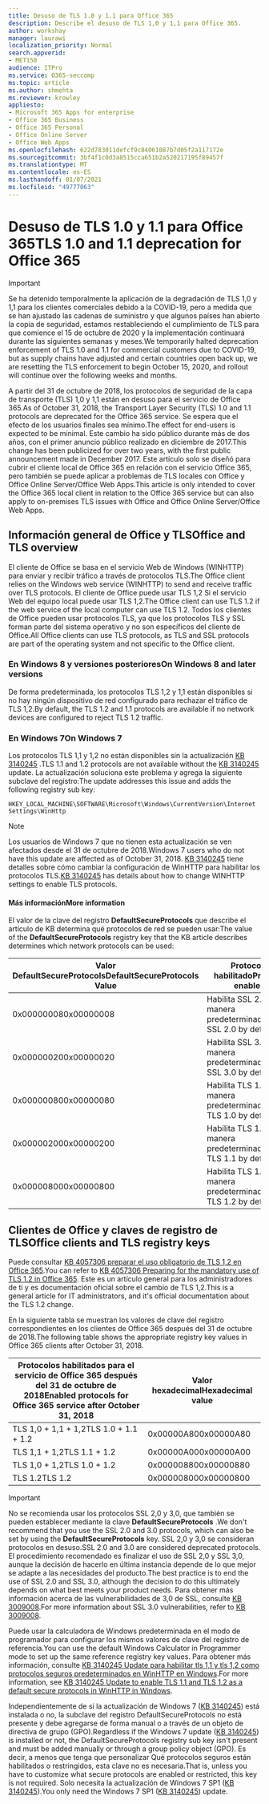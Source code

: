 ```yaml
---
title: Desuso de TLS 1.0 y 1.1 para Office 365
description: Describe el desuso de TLS 1,0 y 1,1 para Office 365.
author: workshay
manager: laurawi
localization_priority: Normal
search.appverid:
- MET150
audience: ITPro
ms.service: O365-seccomp
ms.topic: article
ms.author: shmehta
ms.reviewer: krowley
appliesto:
- Microsoft 365 Apps for enterprise
- Office 365 Business
- Office 365 Personal
- Office Online Server
- Office Web Apps
ms.openlocfilehash: 622d783011defcf9c84061087b7d05f2a117172e
ms.sourcegitcommit: 3bf4f1c0d3a8515cca651b2a520217195f89457f
ms.translationtype: MT
ms.contentlocale: es-ES
ms.lasthandoff: 01/07/2021
ms.locfileid: "49777063"
---
```

# <a name="tls-10-and-11-deprecation-for-office-365"></a><span data-ttu-id="09774-103">Desuso de TLS 1.0 y 1.1 para Office 365</span><span class="sxs-lookup"><span data-stu-id="09774-103">TLS 1.0 and 1.1 deprecation for Office 365</span></span>
> [!IMPORTANT]
> <span data-ttu-id="09774-104">Se ha detenido temporalmente la aplicación de la degradación de TLS 1,0 y 1,1 para los clientes comerciales debido a la COVID-19, pero a medida que se han ajustado las cadenas de suministro y que algunos países han abierto la copia de seguridad, estamos restableciendo el cumplimiento de TLS para que comience el 15 de octubre de 2020 y la implementación continuará durante las siguientes semanas y meses.</span><span class="sxs-lookup"><span data-stu-id="09774-104">We temporarily halted deprecation enforcement of TLS 1.0 and 1.1 for commercial customers due to COVID-19, but as supply chains have adjusted and certain countries open back up, we are resetting the TLS enforcement to begin October 15, 2020, and rollout will continue over the following weeks and months.</span></span> 

<span data-ttu-id="09774-105">A partir del 31 de octubre de 2018, los protocolos de seguridad de la capa de transporte (TLS) 1,0 y 1,1 están en desuso para el servicio de Office 365.</span><span class="sxs-lookup"><span data-stu-id="09774-105">As of October 31, 2018, the Transport Layer Security (TLS) 1.0 and 1.1 protocols are deprecated for the Office 365 service.</span></span> <span data-ttu-id="09774-106">Se espera que el efecto de los usuarios finales sea mínimo.</span><span class="sxs-lookup"><span data-stu-id="09774-106">The effect for end-users is expected to be minimal.</span></span> <span data-ttu-id="09774-107">Este cambio ha sido público durante más de dos años, con el primer anuncio público realizado en diciembre de 2017.</span><span class="sxs-lookup"><span data-stu-id="09774-107">This change has been publicized for over two years, with the first public announcement made in December 2017.</span></span> <span data-ttu-id="09774-108">Este artículo solo se diseñó para cubrir el cliente local de Office 365 en relación con el servicio Office 365, pero también se puede aplicar a problemas de TLS locales con Office y Office Online Server/Office Web Apps.</span><span class="sxs-lookup"><span data-stu-id="09774-108">This article is only intended to cover the Office 365 local client in relation to the Office 365 service but can also apply to on-premises TLS issues with Office and Office Online Server/Office Web Apps.</span></span>

## <a name="office-and-tls-overview"></a><span data-ttu-id="09774-109">Información general de Office y TLS</span><span class="sxs-lookup"><span data-stu-id="09774-109">Office and TLS overview</span></span>

<span data-ttu-id="09774-110">El cliente de Office se basa en el servicio Web de Windows (WINHTTP) para enviar y recibir tráfico a través de protocolos TLS.</span><span class="sxs-lookup"><span data-stu-id="09774-110">The Office client relies on the Windows web service (WINHTTP) to send and receive traffic over TLS protocols.</span></span> <span data-ttu-id="09774-111">El cliente de Office puede usar TLS 1,2 Si el servicio Web del equipo local puede usar TLS 1,2.</span><span class="sxs-lookup"><span data-stu-id="09774-111">The Office client can use TLS 1.2 if the web service of the local computer can use TLS 1.2.</span></span> <span data-ttu-id="09774-112">Todos los clientes de Office pueden usar protocolos TLS, ya que los protocolos TLS y SSL forman parte del sistema operativo y no son específicos del cliente de Office.</span><span class="sxs-lookup"><span data-stu-id="09774-112">All Office clients can use TLS protocols, as TLS and SSL protocols are part of the operating system and not specific to the Office client.</span></span>

### <a name="on-windows-8-and-later-versions"></a><span data-ttu-id="09774-113">En Windows 8 y versiones posteriores</span><span class="sxs-lookup"><span data-stu-id="09774-113">On Windows 8 and later versions</span></span>

<span data-ttu-id="09774-114">De forma predeterminada, los protocolos TLS 1,2 y 1,1 están disponibles si no hay ningún dispositivo de red configurado para rechazar el tráfico de TLS 1,2.</span><span class="sxs-lookup"><span data-stu-id="09774-114">By default, the TLS 1.2 and 1.1 protocols are available if no network devices are configured to reject TLS 1.2 traffic.</span></span>

### <a name="on-windows-7"></a><span data-ttu-id="09774-115">En Windows 7</span><span class="sxs-lookup"><span data-stu-id="09774-115">On Windows 7</span></span>

<span data-ttu-id="09774-116">Los protocolos TLS 1,1 y 1,2 no están disponibles sin la actualización [KB 3140245](https://support.microsoft.com/help/3140245) .</span><span class="sxs-lookup"><span data-stu-id="09774-116">TLS 1.1 and 1.2 protocols are not available without the [KB 3140245](https://support.microsoft.com/help/3140245) update.</span></span> <span data-ttu-id="09774-117">La actualización soluciona este problema y agrega la siguiente subclave del registro:</span><span class="sxs-lookup"><span data-stu-id="09774-117">The update addresses this issue and adds the following registry sub key:</span></span>

```console
HKEY_LOCAL_MACHINE\SOFTWARE\Microsoft\Windows\CurrentVersion\Internet Settings\WinHttp
```

> [!NOTE]
> <span data-ttu-id="09774-118">Los usuarios de Windows 7 que no tienen esta actualización se ven afectados desde el 31 de octubre de 2018.</span><span class="sxs-lookup"><span data-stu-id="09774-118">Windows 7 users who do not have this update are affected as of October 31, 2018.</span></span> <span data-ttu-id="09774-119">[KB 3140245](https://support.microsoft.com/help/3140245) tiene detalles sobre cómo cambiar la configuración de WinHTTP para habilitar los protocolos TLS.</span><span class="sxs-lookup"><span data-stu-id="09774-119">[KB 3140245](https://support.microsoft.com/help/3140245) has details about how to change WINHTTP settings to enable TLS protocols.</span></span>

#### <a name="more-information"></a><span data-ttu-id="09774-120">Más información</span><span class="sxs-lookup"><span data-stu-id="09774-120">More information</span></span>

<span data-ttu-id="09774-121">El valor de la clave del registro **DefaultSecureProtocols** que describe el artículo de KB determina qué protocolos de red se pueden usar:</span><span class="sxs-lookup"><span data-stu-id="09774-121">The value of the **DefaultSecureProtocols** registry key that the KB article describes determines which network protocols can be used:</span></span>

|<span data-ttu-id="09774-122">Valor DefaultSecureProtocols</span><span class="sxs-lookup"><span data-stu-id="09774-122">DefaultSecureProtocols Value</span></span>|<span data-ttu-id="09774-123">Protocolo habilitado</span><span class="sxs-lookup"><span data-stu-id="09774-123">Protocol enabled</span></span>|
|-|-|
|<span data-ttu-id="09774-124">0x00000008</span><span class="sxs-lookup"><span data-stu-id="09774-124">0x00000008</span></span>|<span data-ttu-id="09774-125">Habilita SSL 2.0 de manera predeterminada</span><span class="sxs-lookup"><span data-stu-id="09774-125">Enable SSL 2.0 by default</span></span>|
|<span data-ttu-id="09774-126">0x00000020</span><span class="sxs-lookup"><span data-stu-id="09774-126">0x00000020</span></span>|<span data-ttu-id="09774-127">Habilita SSL 3.0 de manera predeterminada</span><span class="sxs-lookup"><span data-stu-id="09774-127">Enable SSL 3.0 by default</span></span>|
|<span data-ttu-id="09774-128">0x00000080</span><span class="sxs-lookup"><span data-stu-id="09774-128">0x00000080</span></span>|<span data-ttu-id="09774-129">Habilita TLS 1.0 de manera predeterminada</span><span class="sxs-lookup"><span data-stu-id="09774-129">Enable TLS 1.0 by default</span></span>|
|<span data-ttu-id="09774-130">0x00000200</span><span class="sxs-lookup"><span data-stu-id="09774-130">0x00000200</span></span>|<span data-ttu-id="09774-131">Habilita TLS 1.1 de manera predeterminada</span><span class="sxs-lookup"><span data-stu-id="09774-131">Enable TLS 1.1 by default</span></span>|
|<span data-ttu-id="09774-132">0x00000800</span><span class="sxs-lookup"><span data-stu-id="09774-132">0x00000800</span></span>|<span data-ttu-id="09774-133">Habilita TLS 1.2 de manera predeterminada</span><span class="sxs-lookup"><span data-stu-id="09774-133">Enable TLS 1.2 by default</span></span>|

## <a name="office-clients-and-tls-registry-keys"></a><span data-ttu-id="09774-134">Clientes de Office y claves de registro de TLS</span><span class="sxs-lookup"><span data-stu-id="09774-134">Office clients and TLS registry keys</span></span>

<span data-ttu-id="09774-135">Puede consultar [KB 4057306 preparar el uso obligatorio de TLS 1,2 en Office 365](https://support.microsoft.com/help/4057306).</span><span class="sxs-lookup"><span data-stu-id="09774-135">You can refer to [KB 4057306 Preparing for the mandatory use of TLS 1.2 in Office 365](https://support.microsoft.com/help/4057306).</span></span> <span data-ttu-id="09774-136">Este es un artículo general para los administradores de ti y es documentación oficial sobre el cambio de TLS 1,2.</span><span class="sxs-lookup"><span data-stu-id="09774-136">This is a general article for IT administrators, and it's official documentation about the TLS 1.2 change.</span></span>

<span data-ttu-id="09774-137">En la siguiente tabla se muestran los valores de clave del registro correspondientes en los clientes de Office 365 después del 31 de octubre de 2018.</span><span class="sxs-lookup"><span data-stu-id="09774-137">The following table shows the appropriate registry key values in Office 365 clients after October 31, 2018.</span></span>

|<span data-ttu-id="09774-138">Protocolos habilitados para el servicio de Office 365 después del 31 de octubre de 2018</span><span class="sxs-lookup"><span data-stu-id="09774-138">Enabled protocols for Office 365 service after October 31, 2018</span></span>|<span data-ttu-id="09774-139">Valor hexadecimal</span><span class="sxs-lookup"><span data-stu-id="09774-139">Hexadecimal value</span></span>|
|-|-|
|<span data-ttu-id="09774-140">TLS 1,0 + 1,1 + 1,2</span><span class="sxs-lookup"><span data-stu-id="09774-140">TLS 1.0 + 1.1 + 1.2</span></span>|<span data-ttu-id="09774-141">0x00000A80</span><span class="sxs-lookup"><span data-stu-id="09774-141">0x00000A80</span></span>|
|<span data-ttu-id="09774-142">TLS 1,1 + 1,2</span><span class="sxs-lookup"><span data-stu-id="09774-142">TLS 1.1 + 1.2</span></span>|<span data-ttu-id="09774-143">0x00000A00</span><span class="sxs-lookup"><span data-stu-id="09774-143">0x00000A00</span></span>|
|<span data-ttu-id="09774-144">TLS 1,0 + 1,2</span><span class="sxs-lookup"><span data-stu-id="09774-144">TLS 1.0 + 1.2</span></span>|<span data-ttu-id="09774-145">0x00000880</span><span class="sxs-lookup"><span data-stu-id="09774-145">0x00000880</span></span>|
|<span data-ttu-id="09774-146">TLS 1.2</span><span class="sxs-lookup"><span data-stu-id="09774-146">TLS 1.2</span></span>|<span data-ttu-id="09774-147">0x00000800</span><span class="sxs-lookup"><span data-stu-id="09774-147">0x00000800</span></span>|

> [!IMPORTANT]
> <span data-ttu-id="09774-148">No se recomienda usar los protocolos SSL 2,0 y 3,0, que también se pueden establecer mediante la clave **DefaultSecureProtocols** .</span><span class="sxs-lookup"><span data-stu-id="09774-148">We don't recommend that you use the SSL 2.0 and 3.0 protocols, which can also be set by using the **DefaultSecureProtocols** key.</span></span> <span data-ttu-id="09774-149">SSL 2,0 y 3,0 se consideran protocolos en desuso.</span><span class="sxs-lookup"><span data-stu-id="09774-149">SSL 2.0 and 3.0 are considered deprecated protocols.</span></span> <span data-ttu-id="09774-150">El procedimiento recomendado es finalizar el uso de SSL 2,0 y SSL 3,0, aunque la decisión de hacerlo en última instancia depende de lo que mejor se adapte a las necesidades del producto.</span><span class="sxs-lookup"><span data-stu-id="09774-150">The best practice is to end the use of SSL 2.0 and SSL 3.0, although the decision to do this ultimately depends on what best meets your product needs.</span></span> <span data-ttu-id="09774-151">Para obtener más información acerca de las vulnerabilidades de 3,0 de SSL, consulte [KB 3009008](https://support.microsoft.com/help/3009008).</span><span class="sxs-lookup"><span data-stu-id="09774-151">For more information about SSL 3.0 vulnerabilities, refer to [KB 3009008](https://support.microsoft.com/help/3009008).</span></span>

<span data-ttu-id="09774-152">Puede usar la calculadora de Windows predeterminada en el modo de programador para configurar los mismos valores de clave del registro de referencia.</span><span class="sxs-lookup"><span data-stu-id="09774-152">You can use the default Windows Calculator in Programmer mode to set up the same reference registry key values.</span></span> <span data-ttu-id="09774-153">Para obtener más información, consulte [KB 3140245 Update para habilitar tls 1,1 y tls 1,2 como protocolos seguros predeterminados en WinHTTP en Windows](https://support.microsoft.com/help/3140245).</span><span class="sxs-lookup"><span data-stu-id="09774-153">For more information, see [KB 3140245 Update to enable TLS 1.1 and TLS 1.2 as a default secure protocols in WinHTTP in Windows](https://support.microsoft.com/help/3140245).</span></span>

<span data-ttu-id="09774-154">Independientemente de si la actualización de Windows 7 ([KB 3140245](https://support.microsoft.com/help/3140245)) está instalada o no, la subclave del registro DefaultSecureProtocols no está presente y debe agregarse de forma manual o a través de un objeto de directiva de grupo (GPO).</span><span class="sxs-lookup"><span data-stu-id="09774-154">Regardless if the Windows 7 update ([KB 3140245](https://support.microsoft.com/help/3140245)) is installed or not, the DefaultSecureProtocols registry sub key isn't present and must be added manually or through a group policy object (GPO).</span></span> <span data-ttu-id="09774-155">Es decir, a menos que tenga que personalizar Qué protocolos seguros están habilitados o restringidos, esta clave no es necesaria.</span><span class="sxs-lookup"><span data-stu-id="09774-155">That is, unless you have to customize what secure protocols are enabled or restricted, this key is not required.</span></span> <span data-ttu-id="09774-156">Solo necesita la actualización de Windows 7 SP1 ([KB 3140245](https://support.microsoft.com/help/3140245)).</span><span class="sxs-lookup"><span data-stu-id="09774-156">You only need the Windows 7 SP1 ([KB 3140245](https://support.microsoft.com/help/3140245)) update.</span></span>
